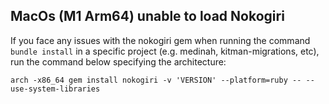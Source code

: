 ## MacOs (M1 Arm64) unable to load Nokogiri 

If you face any issues with the nokogiri gem when running the command `bundle install` in a specific project (e.g. medinah, kitman-migrations, etc), run the command below specifying the architecture:

`
arch -x86_64 gem install nokogiri -v 'VERSION' --platform=ruby -- --use-system-libraries
`

